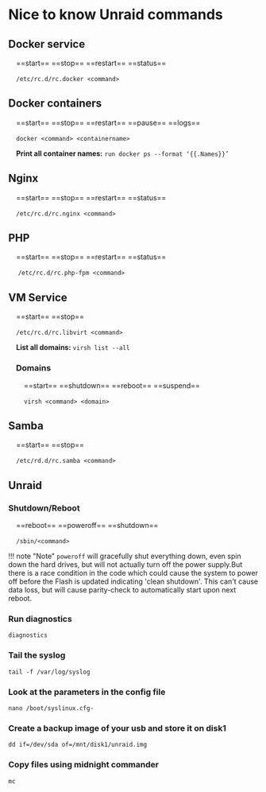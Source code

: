 
# Nice to know Unraid commands

## Docker service

&nbsp;&nbsp;&nbsp;&nbsp;==start== ==stop== ==restart== ==status==

&nbsp;&nbsp;&nbsp;&nbsp;`/etc/rc.d/rc.docker <command>`

## Docker containers

&nbsp;&nbsp;&nbsp;&nbsp;==start== ==stop== ==restart== ==pause== ==logs==

&nbsp;&nbsp;&nbsp;&nbsp;`docker <command> <containername>`

&nbsp;&nbsp;&nbsp;&nbsp;**Print all container names:** `run docker ps --format ‘{{.Names}}’`

## Nginx

&nbsp;&nbsp;&nbsp;&nbsp;==start== ==stop== ==restart== ==status==

&nbsp;&nbsp;&nbsp;&nbsp;`/etc/rc.d/rc.nginx <command>`

## PHP

&nbsp;&nbsp;&nbsp;&nbsp;==start== ==stop== ==restart== ==status==

&nbsp;&nbsp;&nbsp;&nbsp; `/etc/rc.d/rc.php-fpm <command>`

## VM Service

&nbsp;&nbsp;&nbsp;&nbsp;==start== ==stop==

&nbsp;&nbsp;&nbsp;&nbsp;`/etc/rc.d/rc.libvirt <command>`

&nbsp;&nbsp;&nbsp;&nbsp;**List all domains:** `virsh list --all`

### &nbsp;&nbsp;&nbsp;&nbsp;Domains

&nbsp;&nbsp;&nbsp;&nbsp;&nbsp;&nbsp;&nbsp;&nbsp;==start== ==shutdown== ==reboot== ==suspend==

&nbsp;&nbsp;&nbsp;&nbsp;&nbsp;&nbsp;&nbsp;&nbsp;`virsh <command> <domain>`

## Samba

&nbsp;&nbsp;&nbsp;&nbsp;==start== ==stop==

&nbsp;&nbsp;&nbsp;&nbsp;`/etc/rd.d/rc.samba <command>`

## Unraid

### Shutdown/Reboot

&nbsp;&nbsp;&nbsp;&nbsp;==reboot== ==poweroff== ==shutdown==

&nbsp;&nbsp;&nbsp;&nbsp;`/sbin/<command>`

!!! note "Note"
    `poweroff` will gracefully shut everything down, even spin down the hard drives,
    but will not actually turn off the power supply.But there is a race condition in the code 
    which could cause the system to power off before the Flash is updated indicating 'clean shutdown'.
    This can't cause data loss, but will cause parity-check to automatically start upon next reboot.

### Run diagnostics

`diagnostics`

### Tail the syslog

`tail -f /var/log/syslog`

### Look at the parameters in the config file

`nano /boot/syslinux.cfg-`

### Create a backup image of your usb and store it on disk1

`dd if=/dev/sda of=/mnt/disk1/unraid.img`

### Copy files using midnight commander

`mc`
